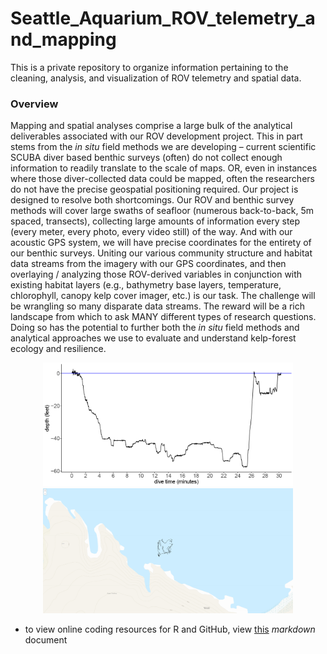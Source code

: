 # Seattle_Aquarium_ROV_telemetry_and_mapping
This is a private repository to organize information pertaining to the cleaning, analysis, and visualization of ROV telemetry and spatial data. 

### Overview

Mapping and spatial analyses comprise a large bulk of the analytical deliverables associated with our ROV development project. This in part stems from the *in situ* field methods we are developing – current scientific SCUBA diver based benthic surveys (often) do not collect enough information to readily translate to the scale of maps. OR, even in instances where those diver-collected data could be mapped, often the researchers do not have the precise geospatial positioning required. Our project is designed to resolve both shortcomings. Our ROV and benthic survey methods will cover large swaths of seafloor (numerous back-to-back, 5m spaced, transects), collecting large amounts of information every step (every meter, every photo, every video still) of the way. And with our acoustic GPS system, we will have precise coordinates for the entirety of our benthic surveys. Uniting our various community structure and habitat data streams from the imagery with our GPS coordinates, and then overlaying / analyzing those ROV-derived variables in conjunction with existing habitat layers (e.g., bathymetry base layers, temperature, chlorophyll, canopy kelp cover imager, etc.) is our task. The challenge will be wrangling so many disparate data streams. The reward will be a rich landscape from which to ask MANY different types of research questions. Doing so has the potential to further both the *in situ* field methods and analytical approaches we use to evaluate and understand kelp-forest ecology and resilience. 

<p align="center">
  <img src="figures/2022_08_01_Mushroom-Rock_depthlog1024_1.png" width="400" />
  <img src="figures/MapZoomed.png" width="400" />
</p>

* to view online coding resources for R and GitHub, view [this](https://github.com/zhrandell/Seattle_Aquarium_ROV_telemetry_and_mapping/blob/main/documents/coding_resources.md) *markdown* document

